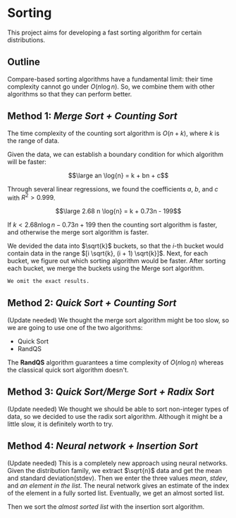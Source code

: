 # Sorting

This project aims for developing a fast sorting algorithm for certain distributions.

## Outline

Compare-based sorting algorithms have a fundamental limit: their time complexity cannot go under $O(n \log{n})$. So, we combine them with other algorithms so that they can perform better.

## Method 1: *Merge Sort + Counting Sort*

The time complexity of the counting sort algorithm is $O(n + k)$, where $k$ is the range of data.

Given the data, we can establish a boundary condition for which algorithm will be faster:

$$\large an \log{n} = k + bn + c$$

Through several linear regressions, we found the coefficients $a$, $b$, and $c$ with $R^2 > 0.999$.

$$\large 2.68 n \log{n} = k + 0.73n - 199$$

If $k < 2.68n \log⁡{n} - 0.73n + 199$ then the counting sort algorithm is faster, and otherwise the merge sort algorithm is faster.

We devided the data into $\sqrt{k}$ buckets, so that the $i$-th bucket would contain data in the range $[i \sqrt{k}, (i + 1) \sqrt{k}]$. Next, for each bucket, we figure out which sorting algorithm would be faster. After sorting each bucket, we merge the buckets using the Merge sort algorithm.

```diff
We omit the exact results.
```

## Method 2: *Quick Sort + Counting Sort*

(Update needed)
We thought the merge sort algorithm might be too slow, so we are going to use one of the two algorithms:

* Quick Sort
* RandQS

The **RandQS** algorithm guarantees a time complexity of $O(n \log{n})$ whereas the classical quick sort algorithm doesn't.

## Method 3: *Quick Sort/Merge Sort + Radix Sort*

(Update needed)
We thought we should be able to sort non-integer types of data, so we decided to use the radix sort algorithm. Although it might be a little slow, it is definitely worth to try.

## Method 4: *Neural network + Insertion Sort*

(Update needed)
This is a completely new approach using neural networks. Given the distribution family, we extract $\sqrt{n}$ data and get the mean and standard deviation(stdev). Then we enter the three values *mean*, *stdev*, and *an element in the list*. The neural network gives an estimate of the index of the element in a fully sorted list. Eventually, we get an almost sorted list.

Then we sort the *almost sorted list* with the insertion sort algorithm.

